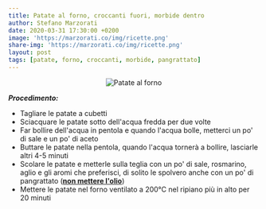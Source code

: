 ```yaml
---
title: Patate al forno, croccanti fuori, morbide dentro
author: Stefano Marzorati
date: 2020-03-31 17:30:00 +0200
image: 'https://marzorati.co/img/ricette.png'
share-img: 'https://marzorati.co/img/ricette.png'
layout: post
tags: [patate, forno, croccanti, morbide, pangrattato]
---
```

<center><img src="https://marzorati.co/img/post/patate-al-forno.jpg" alt="Patate al forno"></center>   

***Procedimento:***   

* Tagliare le patate a cubetti
* Sciacquare le patate sotto dell'acqua fredda per due volte
* Far bollire dell'acqua in pentola e quando l'acqua bolle, metterci un po' di sale e un po' di aceto
* Buttare le patate nella pentola, quando l'acqua tornerà a bollire, lasciarle altri 4-5 minuti
* Scolare le patate e metterle sulla teglia con un po' di sale, rosmarino, aglio e gli aromi che preferisci, di solito le spolvero anche con un po' di pangrattato (**<u>non mettere l'olio</u>**)
* Mettere le patate nel forno ventilato a 200°C nel ripiano più in alto per 20 minuti